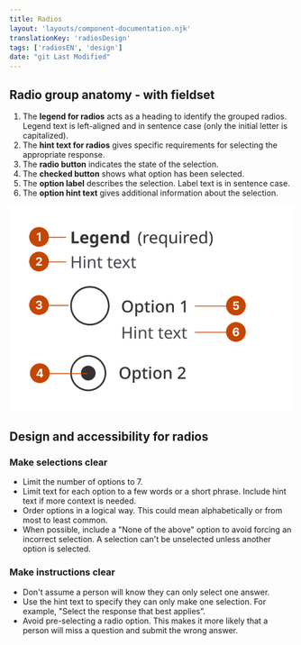 ```yaml
---
title: Radios
layout: 'layouts/component-documentation.njk'
translationKey: 'radiosDesign'
tags: ['radiosEN', 'design']
date: "git Last Modified"
---
```


## Radio group anatomy - with fieldset

<ol class="anatomy-list">
  <li>The <strong>legend for radios</strong> acts as a heading to identify the grouped radios. Legend text is left-aligned and in sentence case (only the initial letter is capitalized).</li>
  <li>The <strong>hint text for radios</strong> gives specific requirements for selecting the appropriate response.</li>
  <li>The <strong>radio button</strong> indicates the state of the selection.</li>
  <li>The <strong>checked button</strong> shows what option has been selected.</li>
  <li>The <strong>option label</strong> describes the selection. Label text is in sentence case.</li>
  <li>The <strong>option hint text</strong> gives additional information about the selection.</li>
</ol>

<img class="b-sm b-default p-300" src="/images/en/components/anatomy/gcds-radios-anatomy.svg" alt='Radios anatomy showing the labels "legend header" at the top followed by "hint text" underneath. Under that are two stacked circles with labels beside them and hint text. One of the circles is filled in with a smaller black circle.'/>

## Design and accessibility for radios

### Make selections clear

- Limit the number of options to 7.  
- Limit text for each option to a few words or a short phrase. Include hint text if more context is needed.  
- Order options in a logical way. This could mean alphabetically or from most to least common.  
- When possible, include a "None of the above" option to avoid forcing an incorrect selection. A selection can't be unselected unless another option is selected.

### Make instructions clear

- Don't assume a person will know they can only select one answer.  
- Use the hint text to specify they can only make one selection. For example, "Select the response that best applies”.  
- Avoid pre-selecting a radio option. This makes it more likely that a person will miss a question and submit the wrong answer.  
